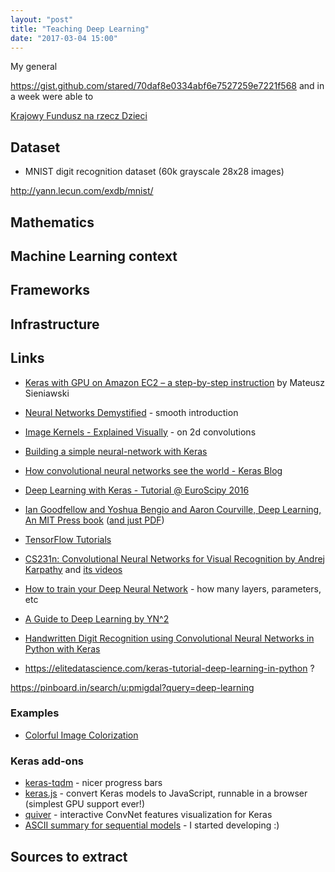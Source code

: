 ```yaml
---
layout: "post"
title: "Teaching Deep Learning"
date: "2017-03-04 15:00"
---
```


My general


https://gist.github.com/stared/70daf8e0334abf6e7527259e7221f568
and in a week were able to

[Krajowy Fundusz na rzecz Dzieci](http://crastina.se/gifted-children-in-poland-by-piotr-migdal/)


## Dataset

* MNIST digit recognition dataset (60k grayscale 28x28 images)

 http://yann.lecun.com/exdb/mnist/



## Mathematics


## Machine Learning context



## Frameworks



## Infrastructure



## Links

* [Keras with GPU on Amazon EC2 – a step-by-step instruction](https://medium.com/@mateuszsieniawski/keras-with-gpu-on-amazon-ec2-a-step-by-step-instruction-4f90364e49ac) by Mateusz Sieniawski
* [Neural Networks Demystified](http://lumiverse.io/series/neural-networks-demystified) - smooth introduction
* [Image Kernels - Explained Visually](http://setosa.io/ev/image-kernels/) - on 2d convolutions
* [Building a simple neural-network with Keras](https://github.com/wxs/keras-mnist-tutorial/blob/master/MNIST%20in%20Keras.ipynb)
* [How convolutional neural networks see the world - Keras Blog](https://blog.keras.io/how-convolutional-neural-networks-see-the-world.html)
* [Deep Learning with Keras - Tutorial @ EuroScipy 2016](https://github.com/leriomaggio/deep-learning-keras-tensorflow)
* [Ian Goodfellow and Yoshua Bengio and Aaron Courville, Deep Learning, An MIT Press book](http://www.deeplearningbook.org/) ([and just PDF](https://github.com/HFTrader/DeepLearningBook))
* [TensorFlow Tutorials](https://www.tensorflow.org/versions/master/tutorials/index.html)
* [CS231n: Convolutional Neural Networks for Visual Recognition by Andrej Karpathy](http://cs231n.github.io/) and [its videos](https://www.youtube.com/playlist?list=PLLvH2FwAQhnpj1WEB-jHmPuUeQ8mX-XXG)
* [How to train your Deep Neural Network](http://rishy.github.io/ml/2017/01/05/how-to-train-your-dnn/) - how many layers, parameters, etc
* [A Guide to Deep Learning by YN^2](http://yerevann.com/a-guide-to-deep-learning/)

* [Handwritten Digit Recognition using Convolutional Neural Networks in Python with Keras](http://machinelearningmastery.com/handwritten-digit-recognition-using-convolutional-neural-networks-python-keras/)
* https://elitedatascience.com/keras-tutorial-deep-learning-in-python ?

https://pinboard.in/search/u:pmigdal?query=deep-learning

### Examples

* [Colorful Image Colorization](http://richzhang.github.io/colorization/)

### Keras add-ons

* [keras-tqdm](https://github.com/bstriner/keras-tqdm) - nicer progress bars
* [keras.js](https://transcranial.github.io/keras-js/) - convert Keras models to JavaScript, runnable in a browser (simplest GPU support ever!)
* [quiver](https://github.com/jakebian/quiver) - interactive ConvNet features visualization for Keras
* [ASCII summary for sequential models](https://github.com/stared/keras-sequential-ascii) - I started developing :)

## Sources to extract
